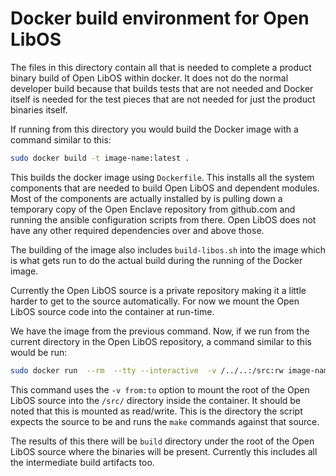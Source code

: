 # Docker build environment for Open LibOS

The files in this directory contain all that is needed to complete a product binary build of Open LibOS within docker.
It does not do the normal developer build because that builds tests that are not needed and Docker itself is needed for the test pieces that are not needed for just the product binaries itself.

If running from this directory you would build the Docker image with a command similar to this:

```bash
sudo docker build -t image-name:latest .
```

This builds the docker image using `Dockerfile`.
This installs all the system components that are needed to build Open LibOS and dependent modules.
Most of the components are actually installed by is pulling down a temporary copy of the Open Enclave repository from github.com and running the ansible configuration scripts from there.
Open LibOS does not have any other required dependencies over and above those.

The building of the image also includes `build-libos.sh` into the image which is what gets run to do the actual build during the running of the Docker image.

Currently the Open LibOS source is a private repository making it a little harder to get to the source automatically.
For now we mount the Open LibOS source code into the container at run-time.

We have the image from the previous command.
Now, if we run from the current directory in the Open LibOS repository, a command similar to this would be run:

```bash
sudo docker run  --rm  --tty --interactive  -v /../..:/src:rw image-name:latest
```

This command uses the `-v from:to` option to mount the root of the Open LibOS source into the `/src/` directory inside the container. It should be noted that this is mounted as read/write.
This is the directory the script expects the source to be and runs the `make` commands against that source.

The results of this there will be `build` directory under the root of the Open LibOS source where the binaries will be present. Currently this includes all the intermediate build artifacts too.
